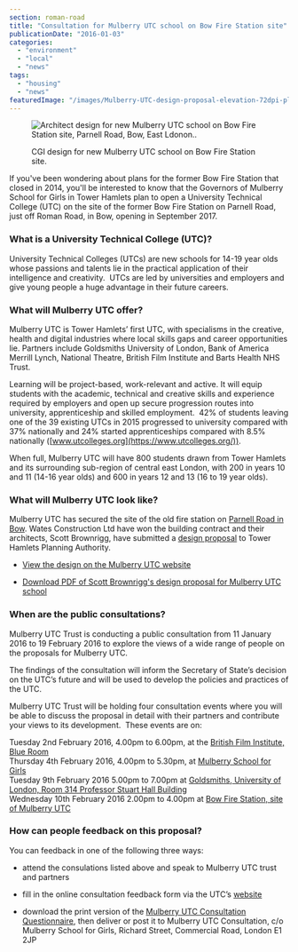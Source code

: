 ```yaml
---
section: roman-road
title: "Consultation for Mulberry UTC school on Bow Fire Station site"
publicationDate: "2016-01-03"
categories: 
  - "environment"
  - "local"
  - "news"
tags: 
  - "housing"
  - "news"
featuredImage: "/images/Mulberry-UTC-design-proposal-elevation-72dpi-plan.jpg"
---
```


<figure>

![Architect design for new Mulberry UTC school on Bow Fire Station site, Parnell Road, Bow, East Ldonon..](/images/Mulberry-UTC-design-proposal-elevation-72dpi-plan-1024x687.jpg)

<figcaption>

CGI design for new Mulberry UTC school on Bow Fire Station site.

</figcaption>

</figure>

If you've been wondering about plans for the former Bow Fire Station that closed in 2014, you'll be interested to know that the Governors of Mulberry School for Girls in Tower Hamlets plan to open a University Technical College (UTC) on the site of the former Bow Fire Station on Parnell Road, just off Roman Road, in Bow, opening in September 2017.

### What is a University Technical College (UTC)?

University Technical Colleges (UTCs) are new schools for 14-19 year olds whose passions and talents lie in the practical application of their intelligence and creativity.  UTCs are led by universities and employers and give young people a huge advantage in their future careers.

### What will Mulberry UTC offer?

Mulberry UTC is Tower Hamlets’ first UTC, with specialisms in the creative, health and digital industries where local skills gaps and career opportunities lie. Partners include Goldsmiths University of London, Bank of America Merrill Lynch, National Theatre, British Film Institute and Barts Health NHS Trust.

Learning will be project-based, work-relevant and active. It will equip students with the academic, technical and creative skills and experience required by employers and open up secure progression routes into university, apprenticeship and skilled employment.  42% of students leaving one of the 39 existing UTCs in 2015 progressed to university compared with 37% nationally and 24% started apprenticeships compared with 8.5% nationally ([www.utcolleges.org](https://www.utcolleges.org/)).

When full, Mulberry UTC will have 800 students drawn from Tower Hamlets and its surrounding sub-region of central east London, with 200 in years 10 and 11 (14-16 year olds) and 600 in years 12 and 13 (16 to 19 year olds).

### What will Mulberry UTC look like?

Mulberry UTC has secured the site of the old fire station on [Parnell Road in Bow](https://www.google.co.uk/maps/place/64+Parnell+Rd,+London+E3/@51.5333991,-0.0283129,17z/data=!3m1!4b1!4m2!3m1!1s0x48761d3fab3d5267:0xee8f1b0b88a1a12d). Wates Construction Ltd have won the building contract and their architects, Scott Brownrigg, have submitted a [design proposal](https://www.mulberryutc.co.uk/where-will-we-be) to Tower Hamlets Planning Authority.

- [View the design on the Mulberry UTC website](https://www.mulberryutc.co.uk/where-will-we-be)

- [Download PDF of Scott Brownrigg's design proposal for Mulberry UTC school](https://romanroadtrust.co.uk/wp-content/uploads/2016/01/151303_MUTC_Community_Consultation.pdf)

### When are the public consultations?

Mulberry UTC Trust is conducting a public consultation from 11 January 2016 to 19 February 2016 to explore the views of a wide range of people on the proposals for Mulberry UTC.

The findings of the consultation will inform the Secretary of State’s decision on the UTC’s future and will be used to develop the policies and practices of the UTC.

Mulberry UTC Trust will be holding four consultation events where you will be able to discuss the proposal in detail with their partners and contribute your views to its development.  These events are on:

Tuesday 2nd February 2016, 4.00pm to 6.00pm, at the [British Film Institute, Blue Room](https://www.google.co.uk/maps/place/BFI+Southbank/@51.5064587,-0.1169212,16.97z/data=!4m2!3m1!1s0x487604b7e7c78711:0x3427f18d546137bd)  
Thursday 4th February 2016, 4.00pm to 5.30pm, at [Mulberry School for Girls](https://www.google.co.uk/maps/place/Mulberry+School+for+Girls/@51.5142499,-0.0619634,17z/data=!3m1!4b1!4m2!3m1!1s0x48760332ca2d76bd:0x21f2a149317d718c)  
Tuesday 9th February 2016 5.00pm to 7.00pm at [Goldsmiths, University of London, Room 314 Professor Stuart Hall Building](https://www.google.co.uk/maps/place/Goldsmiths,+University+of+London/@51.4742743,-0.037602,17z/data=!3m1!4b1!4m2!3m1!1s0x487602f81f1bd2cf:0xeb2cff5d2300d7f8)  
Wednesday 10th February 2016 2.00pm to 4.00pm at [Bow Fire Station, site of Mulberry UTC](https://www.google.co.uk/maps/place/Bow+Fire+Station/@51.5105976,-0.2367586,15z/data=!4m2!3m1!1s0x0:0xcd6fa8f02f0af195)

### How can people feedback on this proposal?

You can feedback in one of the following three ways:

- attend the consulations listed above and speak to Mulberry UTC trust and partners

- fill in the online consultation feedback form via the UTC’s [website](https://www.mulberryutc.co.uk/have-your-say)

- download the print version of the [Mulberry UTC Consultation Questionnaire](https://romanroadtrust.co.uk/wp-content/uploads/2016/01/Mulberry-UTC-Consultation-document-questionnaire.pdf), then deliver or post it to Mulberry UTC Consultation, c/o Mulberry School for Girls, Richard Street, Commercial Road, London E1 2JP

